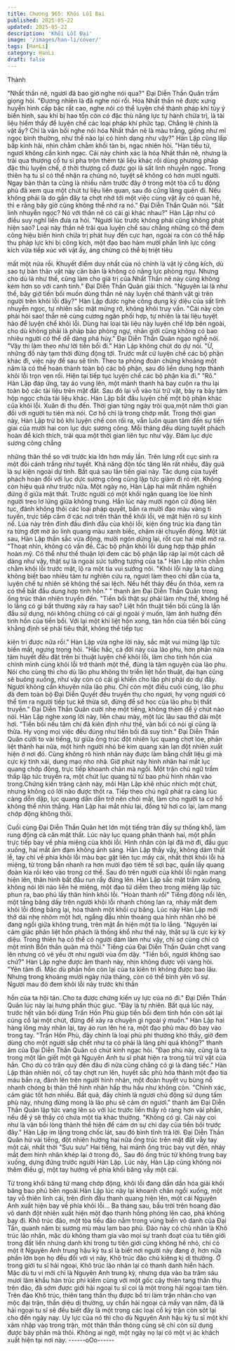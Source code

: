 ```yaml
---
title: Chương 965: Khôi Lỗi Đại
published: 2025-05-22
updated: 2025-05-22
description: 'Khôi Lỗi Đại'
image: '/images/han-li/cover/'
tags: [HanLi]
category: HanLi
draft: false
---
```


Thành

"Nhất thần nê, ngươi đã bao giờ nghe nói qua?" Đại Diễn Thần
Quân trầm giọng hỏi.
"Đương nhiên là đã nghe nói rồi. Hóa Nhất thần nê được xưng
huyễn hình cấp bậc rất cao, nghe nói có thể luyện chế thành pháp
khí tùy ý biến hình, sau khi bị hao tổn còn có đặc thù năng lực tự
hành chữa trị, là tài liệu hiếm thấy để luyện chế các loại pháp khí
phức tạp. Chẳng lẽ chính là vật ấy? Chỉ là vãn bối nghe nói hóa
Nhất thần nê là màu trắng, giống như mĩ ngọc bình thường, như
thế nào lại có hình dạng như vậy?" Hàn Lập cũng lắp bắp kinh
hãi, nhìn chằm chằm khối tàn bi, ngạc nhiên hỏi.
"Hàn tiểu tử, ngươi không cần kinh ngạc. Cái này chính xác là hóa
Nhất thần nê, nhưng là trải qua thượng cổ tu sĩ pha trộn thêm tài
liệu khác rồi dùng phương pháp đặc thù luyện chế, ở thời thượng
cổ được gọi là sất linh nhuyễn ngọc. Trong thiên hạ tu sĩ có thể
nhận ra chúng nó, tuyệt sẽ không có hơn mười người. Ngay bản
thân ta cũng là nhiều năm trước đây ở trong một tòa cổ tu động
phủ đã xem qua một chút tư liệu liên quan, sau đó cũng lãng quên
đi. Nếu không phải là do gần đây ta chợt nhớ tới một việc cùng
vật ấy có quan hệ, thì e rằng bây giờ cũng không thể nhớ ra nó."
Đại Diễn Thần Quân nói.
"Sất linh nhuyễn ngọc? Nó với thần nê có cái gì khác nhau?" Hàn
Lập như có điều suy nghĩ liền đưa ra hỏi.
"Ngươi lúc trước không phải cũng không phát hiện sao? Loại này
thần nê trải qua luyện chế sau chẳng những có thể đem công hiệu
biến hình chữa trị phát huy đến cực hạn, ngoài ra còn có thể hấp
thu pháp lực khi bị công kích, một đạo bao hàm mười phần linh
lực công kích vừa tiếp xúc với vật ấy, áng chừng có thể bị triệt tiêu

mất một nửa rồi. Khuyết điểm duy nhất của nó chính là vật lý công
kích, dù sao tự bản thân vật này căn bản là không có năng lực
phòng ngự.
Nhưng cho dù là như thế, cũng làm cho giá trị của Nhất Thần nê
này cũng không kém hơn so với canh tinh." Đại Diễn Thần Quân
giải thích.
"Nguyên lai là như thế, bây giờ tiền bối muốn dùng thần nê này
luyện chế thành vật gì trên người trên khôi lỗi đây?" Hàn Lập
được nghe công dụng kỳ diệu của sất linh nhuyễn ngọc, tự nhiên
sắc mặt mừng rỡ, không khỏi truy vấn.
"Cái này còn phải hỏi sao! thần nê cùng cương ngân phối hợp, tự
nhiên là tài liệu tuyệt hảo để luyện chế khôi lỗi. Dùng hai loại tài
liệu này luyện chế lớp bên ngoài, cho dù không phải là pháp bảo
phòng ngự, nhân giới cũng không có bao nhiêu người có thể dễ
dàng phá hủy." Đại Diễn Thần Quân ngạo nghễ nói.
"Vậy thì làm theo như lời tiền bối đi." Hàn Lập không chút do dự
nói.
"Ừ, những đồ này tạm thời đừng động tới. Trước mắt cứ luyện chế
các bộ phận khác đi, việc này để sau sẽ tính. Theo ta phỏng đoán
chừng khoảng một năm là có thể hoàn thành toàn bộ các bộ
phận, sau đó liền dung hợp thành khôi lỗi trọn vẹn rồi. Hiện tại
tiếp tục luyện chế các bộ phận kia đi."
"Rõ." Hàn Lập đáp ứng, tay áo vung lên, một mảnh thanh hà bay
cuộn ra thu lại toàn bộ các tài liệu trên mặt đất. Sau đó lại vỗ vào
túi trữ vật, bày ra bảy tám hộp ngọc chứa tài liệu khác. Hàn Lập
bắt đầu luyện chế một bộ phận khác của khôi lỗi.
Xuân đi thu đến. Thời gian từng ngày trôi qua,một năm thời gian
đối với người tu tiên mà nói. Cơ hồ chỉ là trong chớp mắt.
Trong thời gian này, Hàn Lập trừ bỏ khi luyện chế con rối ra, vẫn
luôn quan tâm đến sự tiến giai của mười hai con lục dực sương
công. Mỗi tháng đều dùng tuyết phách hoàn để kích thích, trải qua
một thời gian liên tục như vậy. Đám lục dực sương công chẳng

những thân thể so với trước kia lớn hơn mấy lần. Trên lưng rốt
cục sinh ra một đôi cánh trắng như tuyết. Khả năng độn tốc tăng
lên rất nhiều, đây quả là sự kiện ngoài dự tính.
Bất quá sau lần tiến giai này. Tác dụng của tuyết phách hoàn đối
với lục dực sương công cũng lập tức giảm đi rõ rệt. Không còn
hiệu quả như trước nữa.
Một ngày nọ, Hàn Lập hai mắt nhắm nghiền đứng ở giữa mật
thất. Trước người có một khối ngân quang lòe lòe hình người treo
lơ lửng giữa không trung.
Hắn lúc này mười ngón cử động liên tục, đánh không thôi các loại
pháp quyết, bắn ra mười đạo màu vàng ti tuyến, trực tiếp cắm ở
các nơi trên thân thể khôi lỗi, vẻ mặt hiện rõ sự kính nể.
Lúa này trên đỉnh đầu đỉnh đầu của khôi lỗi, kiện ống trúc kia
đang tản ra từng đợt mờ ảo linh quang màu xanh biếc, chậm rãi
chuyển động.
Một lát sau, Hàn Lập thần sắc vừa động, mười ngón dừng lại, rốt
cục hai mắt mở ra.
"Thoạt nhìn, không có vấn đề. Các bộ phận khôi lỗi dung hợp thập
phần hoàn mỹ. Có thể như thế thuận lợi đem các bộ phận lắp ráp
lại một cách dễ dàng như vậy, thật sự là ngoài sức tưởng tượng
của ta." Hàn Lập nhìn chằm chằm khôi lỗi trước mặt, lộ ra một tia
vui sướng nói.
"Khôi lỗi này là ta dùng không biết bao nhiêu tâm tư nghiên cứu
ra, ngươi làm theo chỉ dẫn của ta, luyện chế tự nhiên sẽ không
thể sai lệch. Nếu hết thảy đều ổn thỏa, xem ra có thể bắt đầu
dung hợp tinh hồn." " thanh âm Đại Diễn Thần Quân trong ống
trúc thản nhiên truyền đến.
"Tiền bối thật sự phải làm như thế, không hề lo lắng có gì bất
thường xảy ra hay sao? Liệt hồn thuật tiền bối cũng là lần đầu sử
dụng, nói không chừng có cái gì ngoài ý muốn, làm ảnh hưởng
đến tinh hồn của tiền bối. Với lại một khi liệt hồn xong, tàn hồn
của tiền bối cũng khẳng định sẽ phải tiêu thất, không thể tiếp tục

kiên trì được nữa rồi." Hàn Lập vừa nghe lời này, sắc mặt vui
mừng lập tức biến mất, ngưng trọng hỏi.
"Hắc hắc, cả đời này của lão phu, hơn phân nửa tâm huyết đều
đặt trên bí thuật luyện chế khôi lỗi, làm cho tinh hồn của chính
mình cùng khôi lỗi trở thành một thể, đúng là tâm nguyện của lão
phu. Nói cho cùng thì cho dù lão phu không thi triển liệt hồn thuật,
đại hạn cũng sẽ buông xuống, như vậy còn có cái gì khiến cho lão
phi phải do dự đây. Ngươi không cần khuyên nữa lão phu. Chỉ
còn một điều cuối cùng, lão phu đã đem toàn bộ Đại Diễn Quyết
đều truyền thụ cho ngươi, hy vọng ngươi có thể tìm ra người tiếp
tục kế thừa sở, đừng để sở học của lão phu bị thất truyền." Đại
Diễn Thần Quân cười nhẹ một tiếng, không thèm để ý chút nào
nói.
Hàn Lập nghe xong lời này, liền chau mày, một lúc lâu sau thở dài
một hơi.
"Tiền bối nếu tâm chí đã kiên định như thế, vãn bối có nói gì cũng
là thừa. Hy vọng mọi việc đều đúng như tiền bối đã suy tính."
Đại Diễn Thần Quân cười to vài tiếng, từ giữa ống trúc đột nhiên
lục quang chợt lóe, phân liệt thành hai nửa, một hình người nhỏ
bé kim quang xán lạn đột nhiên xuất hiện ở nơi đó.
Cũng không rõ hình nhân này được làm bằng chất liệu gì mà cực
kỳ tinh xải, dung mạo nho nhã. Giờ phút này hình nhân hai mắt
lục quang chớp động, trực tiếp khoanh chân mà ngồi.
Một trận chú ngữ trầm thấp lập tức truyền ra, một chút lục quang
từ từ bao phủ hình nhân vào trong.Chứng kiến tràng cảnh này,
môi Hàn Lập khẽ nhúc nhích một chút, nhưng không có lời nào
được thốt ra.
Tiếp theo chú ngữ phát ra càng lúc càng dồn dập, lục quang dần
dần trở nên chói mắt, làm cho người ta cơ hồ không thể nhìn
thẳng.
Hàn Lập hai mắt nhíu lại, đồng tử hơi co lại, lam mang chớp động
không thôi.

Cuối cùng Đại Diễn Thần Quân hét lớn một tiếng tràn đầy sự
thống khổ, làm rung động cả căn mật thất.
Lúc này lục quang phân thành hai, một phần trực tiếp bay về phía
miệng của khôi lỗi. Hình nhân còn lại đã mờ đi, đầu gục xuống,
hai mắt ảm đạm không ánh sáng.
Hàn Lập thấy vậy, không dám thất lễ, tay chỉ về phía khôi lỗi màu
bạc gật liên tục mấy cái, nhất thời khôi lỗi há miệng, từ trong bắn
nhanh ra hơn mười đạo tiêm tế sợi bạc, quấn lấy quang đoàn kia
rồi kéo vào trong cơ thể. Sau đó trên người của khôi lỗi ngân
mang hiện lên, thân hình bắt đầu run rẩy đứng lên.
Hàn Lập sắc mặt trầm xuống, không nói lời nào liền hé miệng,
một đạo tử diễm theo trong miệng lập tức phun ra, bao phủ lấy
thân hình khôi lỗi.
"Hoàn thành rồi" Tiếng động nổi lên, một tầng băng dầy trên
người khôi lỗi nhanh chóng lan ra, nháy mắt đem khôi lỗi đóng
băng lại, hóa thành một khối cự băng.
Lúc này Hàn Lập mới thở dài nhẹ nhõm một hơi, ngẩng đầu nhìn
thoáng qua hình nhân nhỏ bé đang ngồi giữa không trung, trên
mặt ẩn hiện một tia lo lắng.
"Nguyên lai cảm giác phân liệt hồn phách là thống khổ như thế
này, thật sự là cực kỳ kỳ diệu. Trong thiên hạ có thể có người
dám làm như vậy, chỉ sợ cũng chỉ có một mình Bổn thần quân mà
thôi."
Tiếng của Đại Diễn Thần Quân chợt vang lên nhưng có vẻ yếu ớt
như người vùa ốm dậy.
"Tiền bối, ngươi không sao chứ?" Hàn Lập nghe được âm thanh
này, nhịn không được vội vàng hỏi.
"Yên tâm đi. Mặc dù phần hồn còn lại của ta kiên trì không được
bao lâu. Nhưng trong khoảng mười ngày nửa tháng, còn có thể
bình yên vô sự. Ngươi mau đó đem khôi lỗi này trước khi thần

hồn của ta hội tán. Cho ta được chứng kiến uy lực của nó đi." Đại
Diễn Thần Quân lúc này lại hưng phấn thúc giục.
"Đây là tự nhiên. Bất quá lúc này, trước hết vãn bối dùng Trấn
Hồn Phù giúp tiền bối đem tinh hồn còn sót lại củng cố lại một
chút, đừng để xảy ra chuyện gì ngoài ý muốn." Hàn Lập hai hàng
lông mày nhăn lại, tay áo run lên hé ra, một đạo phù màu đỏ bay
vào trong tay.
"Trấn Hồn Phù, đây chính là loại phù phi thường khó thấy, giờ
đem dùng cho một người sắp chết như ta có phải là lãng phí quá
không?" thanh âm của Đại Diễn Thần Quân có chút kinh ngạc hỏi.
"Đạo phù này, cũng là ta trong một lần giết một gã Nguyên Anh tu
sĩ phát hiện ra trong túi trữ vật của hắn. Cho dù có trân quý đến
đâu đi nữa cũng chẳng có gì là đáng tiếc." Hàn Lập thản nhiên
nói, cổ tay chợt run lên, huyết sắc phù hóa thành một đạo tia máu
bắn ra, đánh lên trên người hình nhân, một đoàn huyết vụ bùng
nổ nhanh chóng bị thân thể hình nhân hấp thu hầu như không
còn.
"Chính xác, cảm giác tốt hơn nhiều. Bất quá, đây chính là ngươi
chủ động sử dụng tấm phù này, nhưng đừng mong là lão phu sẽ
cảm ơn ngươi." thanh âm Đại Diễn Thần Quân lập tức vang lên
so với lúc trước liền thấy rõ ràng hơn vài phần, nếu để ý sẽ thấy
có chứa một tia khác thường.
"Không có gì. Cái này coi như là vãn bối lòng thành thể hiện để
cám ơn sự chỉ dạy của tiền bối trước đây." Hàn Lập im lặng trong
chốc lát, sau đó bình tĩnh trả lời.
Đại Diễn Thần Quân hừ vài tiếng, đột nhiên hướng hai nửa ống
trúc trên mặt đất vẫy tay một cái, nhất thời "Sưu sưu" Hai tiếng,
hai mảnh ống trúc bay vụt đến, nháy mắt đem hình nhân khép lại
ở trong đó,. Sau đó ống trúc từ không trung bay xuống, dựng
đứng trước người Hàn Lập.
Lúc này, Hàn Lập cũng không nói thêm điều gì, một tay hướng về
phía khối băng vẫy một cái.

Từ trong khối băng tử mang chớp động, khôi lỗi đang dần dần
hóa giải khối băng bao phủ bên ngoài.Hàn Lập lúc này lại khoanh
chân ngồi xuống, một tay vỗ thiên linh cái, trên đỉnh đầu thanh
quang hiện lên, một cái Nguyên Anh xuất hiện bay về phía khôi
lỗi…
Ba tháng sau, bầu trời trên hoang đảo vô danh đột nhiên xuất
hiện một đạo thanh hồng phóng lên cao, phá không bay đi.
Khô trúc đảo, một tòa tiểu đảo nằm trong vùng biển vô danh của
Đại Tấn, quanh năm bị sương mù màu lam bao phủ.
Đảo này có chủ nhân là Khô trúc lão nhân, mặc dù không tham
gia vào mọi sự tranh đoạt của tu tiên giới trong đất liền nhưng
danh khí trong tu tiên giới cũng không hề nhỏ, chỉ có một ít
Nguyên Anh trung hậu kỳ tu sĩ là biết nơi người này đang ở, hơn
nữa phần lớn bọn họ đều đối với vị này, Khô trúc đảo chủ kiêng kị
dị thường.
Ở trong giới tu sĩ hải ngoại, Khô trúc lão nhân lại có thanh danh
hiển hách. Mặc dù tu vi mới chỉ là Nguyên Anh trung kỳ, nhưng
dựa vào ba trăm sáu mươi lăm khẩu hàn trúc phi kiếm cùng với
một gốc cây thiên tang thần thụ trên đảo, đã sớm được giới hải
ngoại tu sĩ coi là một trong hải ngoại tam tiên.
Trên đảo Khô trúc, thiên tang thần thụ được bố trí làm trận nhãn
cho vạn mộc đại trận, thần diệu dị thường, uy chấn hải ngoại cả
mấy vạn năm, đã là hải ngoại tu sĩ sẽ đều biết đây là một trong
các loại cổ kỳ trận còn sót lại cho đến ngày nay. Uy lực của nó thì
cho dù Nguyên Anh hậu kỳ tu sĩ một khi xâm nhập vào trong trận,
một thân thần thông cũng sẽ chỉ còn sử dụng được bảy phần mà
thôi.
Không ai ngờ, một ngày nọ lại có một vị ác khách xuất hiện tại nơi
này.
------oOo------
